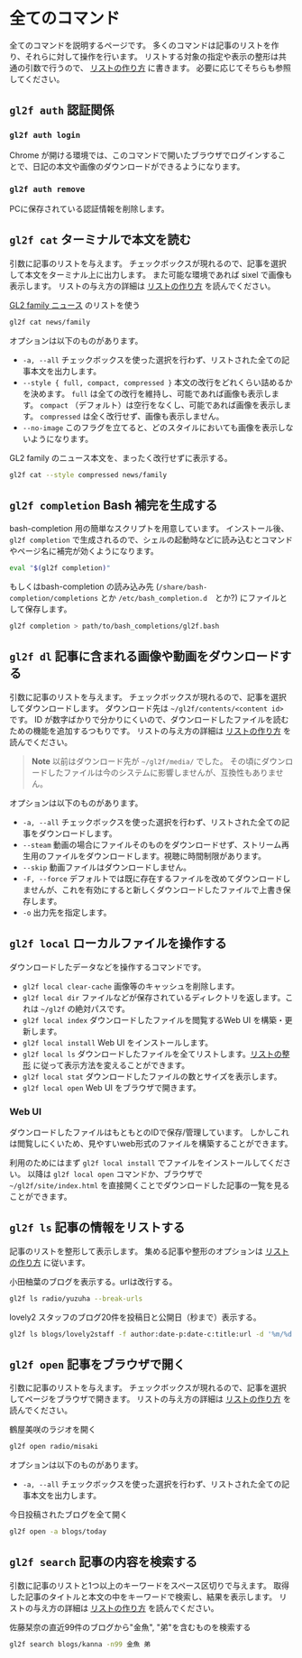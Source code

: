 # 全てのコマンド

全てのコマンドを説明するページです。
多くのコマンドは記事のリストを作り、それらに対して操作を行います。
リストする対象の指定や表示の整形は共通の引数で行うので、 [リストの作り方](./boards.md) に書きます。
必要に応じてそちらも参照してください。


## `gl2f auth` 認証関係

### `gl2f auth login`

Chrome が開ける環境では、このコマンドで開いたブラウザでログインすることで、日記の本文や画像のダウンロードができるようになります。

### `gl2f auth remove`

PCに保存されている認証情報を削除します。



## `gl2f cat` ターミナルで本文を読む

引数に記事のリストを与えます。
チェックボックスが現れるので、記事を選択して本文をターミナル上に出力します。
また可能な環境であれば sixel で画像も表示します。
リストの与え方の詳細は [リストの作り方](./boards.md) を読んでください。

[GL2 family ニュース](https://girls2-fc.jp/page/familyNews) のリストを使う
```sh
gl2f cat news/family
```

オプションは以下のものがあります。

* `-a, --all` チェックボックスを使った選択を行わず、リストされた全ての記事本文を出力します。
* `--style { full, compact, compressed }` 本文の改行をどれくらい詰めるかを決めます。 `full` は全ての改行を維持し、可能であれば画像も表示します。 `compact` （デフォルト）は空行をなくし、可能であれば画像を表示します。 `compressed` は全く改行せず、画像も表示しません。
* `--no-image` このフラグを立てると、どのスタイルにおいても画像を表示しないようになります。

GL2 family のニュース本文を、まったく改行せずに表示する。
```sh
gl2f cat --style compressed news/family
```


## `gl2f completion` Bash 補完を生成する

bash-completion 用の簡単なスクリプトを用意しています。
インストール後、 `gl2f completion` で生成されるので、シェルの起動時などに読み込むとコマンドやページ名に補完が効くようになります。

```sh
eval "$(gl2f completion)"
```

もしくはbash-completion の読み込み先 (`/share/bash-completion/completions` とか `/etc/bash_completion.d`　とか?) にファイルとして保存します。

```sh
gl2f completion > path/to/bash_completions/gl2f.bash
```


## `gl2f dl` 記事に含まれる画像や動画をダウンロードする

引数に記事のリストを与えます。
チェックボックスが現れるので、記事を選択してダウンロードします。
ダウンロード先は `~/gl2f/contents/<content id>` です。
ID が数字ばかりで分かりにくいので、ダウンロードしたファイルを読むための機能を追加するつもりです。
リストの与え方の詳細は [リストの作り方](./boards.md) を読んでください。

> **Note**
> 以前はダウンロード先が `~/gl2f/media/` でした。
> その頃にダウンロードしたファイルは今のシステムに影響しませんが、互換性もありません。

オプションは以下のものがあります。

* `-a, --all` チェックボックスを使った選択を行わず、リストされた全ての記事をダウンロードします。
* `--steam` 動画の場合にファイルそのものをダウンロードせず、ストリーム再生用のファイルをダウンロードします。視聴に時間制限があります。
* `--skip` 動画ファイルはダウンロードしません。
* `-F, --force` デフォルトでは既に存在するファイルを改めてダウンロードしませんが、これを有効にすると新しくダウンロードしたファイルで上書き保存します。
* `-o` 出力先を指定します。


## `gl2f local` ローカルファイルを操作する

ダウンロードしたデータなどを操作するコマンドです。

* `gl2f local clear-cache` 画像等のキャッシュを削除します。
* `gl2f local dir` ファイルなどが保存されているディレクトリを返します。これは `~/gl2f` の絶対パスです。
* `gl2f local index` ダウンロードしたファイルを閲覧するWeb UI を構築・更新します。
* `gl2f local install` Web UI をインストールします。
* `gl2f local ls` ダウンロードしたファイルを全てリストします。[リストの整形](./boards.md#リストの整形) に従って表示方法を変えることができます。
* `gl2f local stat` ダウンロードしたファイルの数とサイズを表示します。
* `gl2f local open` Web UI をブラウザで開きます。

### Web UI

ダウンロードしたファイルはもともとのIDで保存/管理しています。
しかしこれは閲覧しにくいため、見やすいweb形式のファイルを構築することができます。

利用のためにはまず `gl2f local install` でファイルをインストールしてください。
以降は `gl2f local open` コマンドか、ブラウザで `~/gl2f/site/index.html` を直接開くことでダウンロードした記事の一覧を見ることができます。



## `gl2f ls` 記事の情報をリストする

記事のリストを整形して表示します。
集める記事や整形のオプションは [リストの作り方](./boards.md) に従います。

小田柚葉のブログを表示する。urlは改行する。
```sh
gl2f ls radio/yuzuha --break-urls
```

lovely2 スタッフのブログ20件を投稿日と公開日（秒まで）表示する。
```sh
gl2f ls blogs/lovely2staff -f author:date-p:date-c:title:url -d '%m/%d %H:%M:%S'
```



## `gl2f open` 記事をブラウザで開く

引数に記事のリストを与えます。
チェックボックスが現れるので、記事を選択してページをブラウザで開きます。
リストの与え方の詳細は [リストの作り方](./boards.md) を読んでください。

鶴屋美咲のラジオを開く
```sh
gl2f open radio/misaki
```

オプションは以下のものがあります。

* `-a, --all` チェックボックスを使った選択を行わず、リストされた全ての記事本文を出力します。

今日投稿されたブログを全て開く
```sh
gl2f open -a blogs/today
```


## `gl2f search` 記事の内容を検索する

引数に記事のリストと1つ以上のキーワードをスペース区切りで与えます。
取得した記事のタイトルと本文の中をキーワードで検索し、結果を表示します。
リストの与え方の詳細は [リストの作り方](./boards.md) を読んでください。

佐藤栞奈の直近99件のブログから"金魚", "弟"を含むものを検索する
```sh
gl2f search blogs/kanna -n99 金魚 弟
```
